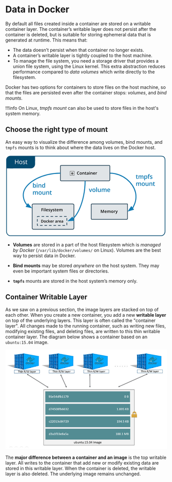 # Data in Docker

By default all files created inside a container are stored on a writable container layer. The container’s writable layer does not persist after the container is deleted, but is suitable for storing ephemeral data that is generated at runtime. This means that:

- The data doesn’t persist when that container no longer exists.
- A container’s writable layer is tightly coupled to the host machine.
- To manage the file system, you need a storage driver that provides a union file system, using the Linux kernel. This extra abstraction reduces performance compared to _data volumes_ which write directly to the filesystem.

Docker has two options for containers to store files on the host machine, so that the files are persisted even after the container stops: _volumes_, and _bind mounts_.

!!!info
    On Linux, _tmpfs mount_ can also be used to store files in the host's system memory.

## Choose the right type of mount

An easy way to visualize the difference among volumes, bind mounts, and `tmpfs` mounts is to think about where the data lives on the Docker host.

![Type of mounts](./overview-types-of-mounts.png)

- **Volumes** are stored in a part of the host filesystem which is _managed by Docker_ (`/var/lib/docker/volumes/` on Linux). Volumes are the best way to persist data in Docker.

- **Bind mounts** may be stored _anywhere_ on the host system. They may even be important system files or directories.

- **`tmpfs`** mounts are stored in the host system’s memory only.

## Container Writable Layer

As we saw on a previous section, the image layers are stacked on top of each other. When you create a new container, you add a new **writable layer** on top of the underlying layers. This layer is often called the "container layer". All changes made to the running container, such as writing new files, modifying existing files, and deleting files, are written to this thin writable container layer. The diagram below shows a container based on an `ubuntu:15.04` image.

![Container Writable Layer](./container-writable-layer.jpeg)

The **major difference between a container and an image** is the top writable layer. All writes to the container that add new or modify existing data are stored in this writable layer. When the container is deleted, the writable layer is also deleted. The underlying image remains unchanged.
